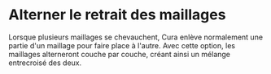 Alterner le retrait des maillages
====
Lorsque plusieurs maillages se chevauchent, Cura enlève normalement une partie d'un maillage pour faire place à l'autre. Avec cette option, les maillages alterneront couche par couche, créant ainsi un mélange entrecroisé des deux.
